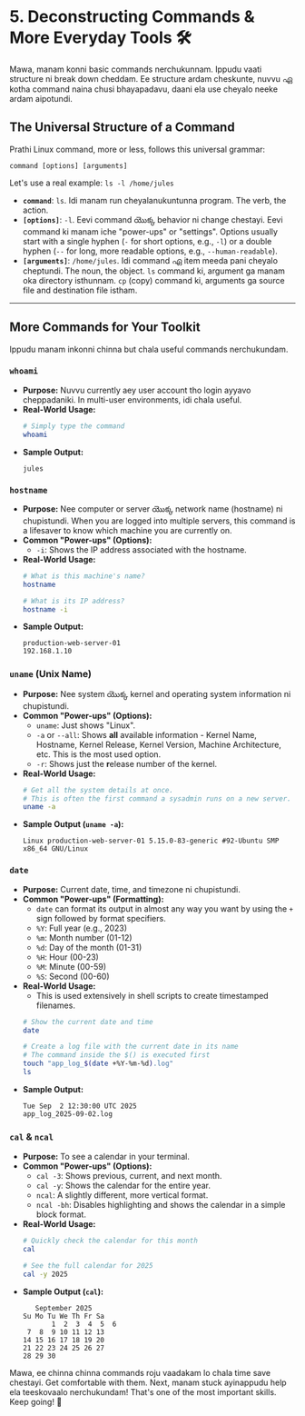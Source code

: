 # 5. Deconstructing Commands & More Everyday Tools 🛠️

Mawa, manam konni basic commands nerchukunnam. Ippudu vaati structure ni break down cheddam. Ee structure ardam cheskunte, nuvvu ഏ kotha command naina chusi bhayapadavu, daani ela use cheyalo neeke ardam aipotundi.

## The Universal Structure of a Command

Prathi Linux command, more or less, follows this universal grammar:

`command [options] [arguments]`

Let's use a real example: `ls -l /home/jules`

*   **`command`**: `ls`. Idi manam run cheyalanukuntunna program. The verb, the action.
*   **`[options]`**: `-l`. Eevi command యొక్క behavior ni change chestayi. Eevi command ki manam iche "power-ups" or "settings". Options usually start with a single hyphen (`-` for short options, e.g., `-l`) or a double hyphen (`--` for long, more readable options, e.g., `--human-readable`).
*   **`[arguments]`**: `/home/jules`. Idi command ഏ item meeda pani cheyalo cheptundi. The noun, the object. `ls` command ki, argument ga manam oka directory isthunnam. `cp` (copy) command ki, arguments ga source file and destination file istham.

---

## More Commands for Your Toolkit

Ippudu manam inkonni chinna but chala useful commands nerchukundam.

### **`whoami`**

*   **Purpose:** Nuvvu currently aey user account tho login ayyavo cheppadaniki. In multi-user environments, idi chala useful.
*   **Real-World Usage:**
    ```bash
    # Simply type the command
    whoami
    ```
*   **Sample Output:**
    ```text
    jules
    ```

### **`hostname`**

*   **Purpose:** Nee computer or server యొక్క network name (hostname) ni chupistundi. When you are logged into multiple servers, this command is a lifesaver to know which machine you are currently on.
*   **Common "Power-ups" (Options):**
    *   `-i`: Shows the IP address associated with the hostname.
*   **Real-World Usage:**
    ```bash
    # What is this machine's name?
    hostname

    # What is its IP address?
    hostname -i
    ```
*   **Sample Output:**
    ```text
    production-web-server-01
    192.168.1.10
    ```

### **`uname`** (Unix Name)

*   **Purpose:** Nee system యొక్క kernel and operating system information ni chupistundi.
*   **Common "Power-ups" (Options):**
    *   `uname`: Just shows "Linux".
    *   `-a` or `--all`: Shows **all** available information - Kernel Name, Hostname, Kernel Release, Kernel Version, Machine Architecture, etc. This is the most used option.
    *   `-r`: Shows just the **r**elease number of the kernel.
*   **Real-World Usage:**
    ```bash
    # Get all the system details at once.
    # This is often the first command a sysadmin runs on a new server.
    uname -a
    ```
*   **Sample Output (`uname -a`):**
    ```text
    Linux production-web-server-01 5.15.0-83-generic #92-Ubuntu SMP x86_64 GNU/Linux
    ```

### **`date`**

*   **Purpose:** Current date, time, and timezone ni chupistundi.
*   **Common "Power-ups" (Formatting):**
    *   `date` can format its output in almost any way you want by using the `+` sign followed by format specifiers.
    *   `%Y`: Full year (e.g., 2023)
    *   `%m`: Month number (01-12)
    *   `%d`: Day of the month (01-31)
    *   `%H`: Hour (00-23)
    *   `%M`: Minute (00-59)
    *   `%S`: Second (00-60)
*   **Real-World Usage:**
    *   This is used extensively in shell scripts to create timestamped filenames.
    ```bash
    # Show the current date and time
    date

    # Create a log file with the current date in its name
    # The command inside the $() is executed first
    touch "app_log_$(date +%Y-%m-%d).log"
    ls
    ```
*   **Sample Output:**
    ```text
    Tue Sep  2 12:30:00 UTC 2025
    app_log_2025-09-02.log
    ```

### **`cal`** & **`ncal`**

*   **Purpose:** To see a calendar in your terminal.
*   **Common "Power-ups" (Options):**
    *   `cal -3`: Shows previous, current, and next month.
    *   `cal -y`: Shows the calendar for the entire year.
    *   `ncal`: A slightly different, more vertical format.
    *   `ncal -bh`: Disables highlighting and shows the calendar in a simple block format.
*   **Real-World Usage:**
    ```bash
    # Quickly check the calendar for this month
    cal

    # See the full calendar for 2025
    cal -y 2025
    ```
*   **Sample Output (`cal`):**
    ```text
       September 2025
    Su Mo Tu We Th Fr Sa
           1  2  3  4  5  6
     7  8  9 10 11 12 13
    14 15 16 17 18 19 20
    21 22 23 24 25 26 27
    28 29 30
    ```

Mawa, ee chinna chinna commands roju vaadakam lo chala time save chestayi. Get comfortable with them. Next, manam stuck ayinappudu help ela teeskovaalo nerchukundam! That's one of the most important skills. Keep going! 🚀
